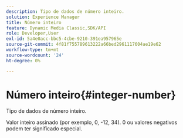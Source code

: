 ```yaml
---
description: Tipo de dados de número inteiro.
solution: Experience Manager
title: Número inteiro
feature: Dynamic Media Classic,SDK/API
role: Developer,User
exl-id: 5a4e0acc-bbc5-4cbe-9210-391ea957965e
source-git-commit: 4f81f755789613222a66bed2961117604ae19e62
workflow-type: tm+mt
source-wordcount: '24'
ht-degree: 0%

---
```


# Número inteiro{#integer-number}

Tipo de dados de número inteiro.

Valor inteiro assinado (por exemplo, 0, -12, 34). 0 ou valores negativos podem ter significado especial.
